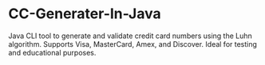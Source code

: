 # CC-Generater-In-Java
Java CLI tool to generate and validate credit card numbers using the Luhn algorithm. Supports Visa, MasterCard, Amex, and Discover. Ideal for testing and educational purposes.
